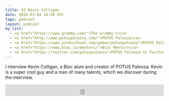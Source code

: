 ```yaml
---
title: 43 Kevin Colligan
date: 2016-03-04 16:50 UTC
tags: podcast
layout: podcast
my_list: 
  - <a href="https://www.grammy.com/">The Grammy's</a>
  - <a href="http://www.potuspalooza.com/">POTUS Palooza</a>
  - <a href="https://www.producthunt.com/games/potuspalooza">POTUS Palooza on Product Hunt</a>
  - <a href="https://www.bloc.io/mentors/">Bloc Mentors</a>
  - <a href="https://twitter.com/potuspalooza">POTUS Palooza on Twitter</a>
---
```

I interview Kevin Colligan, a Bloc alum and creator of POTUS Palooza. Kevin is a super cool guy and a man of many talents, which we discover during the interview.

<iframe frameborder='0' height='36px' scrolling='no' seamless src='https://simplecast.com/e/28301?style=light' width='100%'></iframe>
